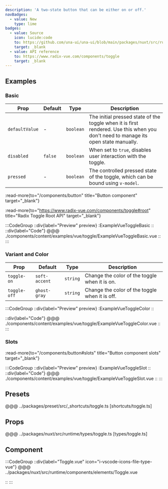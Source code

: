 ```yaml
---
description: 'A two-state button that can be either on or off.'
navBadges:
  - value: New
    type: lime
badges:
  - value: Source
    icon: lucide:code
    to: https://github.com/una-ui/una-ui/blob/main/packages/nuxt/src/runtime/components/elements/Toggle.vue
    target: _blank
  - value: API reference
    to: https://www.radix-vue.com/components/toggle
    target: _blank
---
```


## Examples

### Basic

| Prop           | Default | Type      | Description                                                                                                                        |
| -------------- | ------- | --------- | ---------------------------------------------------------------------------------------------------------------------------------- |
| `defaultValue` | -       | `boolean` | The initial pressed state of the toggle when it is first rendered. Use this when you don't need to manage its open state manually. |
| `disabled`     | `false` | `boolean` | When set to `true`, disables user interaction with the toggle.                                                                     |
| `pressed`      | -       | `boolean` | The controlled pressed state of the toggle, which can be bound using `v-model`.                                                    |

:read-more{to="/components/button" title="Button component" target="_blank"}

:read-more{to="https://www.radix-vue.com/components/toggle#root" title="Radix Toggle Root API" target="_blank"}

:::CodeGroup
::div{label="Preview" preview}
  :ExampleVueToggleBasic
::
::div{label="Code"}
@@@ ./components/content/examples/vue/toggle/ExampleVueToggleBasic.vue
::
:::

### Variant and Color

| Prop         | Default       | Type     | Description                                    |
| ------------ | ------------- | -------- | ---------------------------------------------- |
| `toggle-on`  | `soft-accent` | `string` | Change the color of the toggle when it is on.  |
| `toggle-off` | `ghost-gray`  | `string` | Change the color of the toggle when it is off. |

:::CodeGroup
::div{label="Preview" preview}
  :ExampleVueToggleColor
::

::div{label="Code"}
@@@ ./components/content/examples/vue/toggle/ExampleVueToggleColor.vue
::
:::

### Slots

:read-more{to="/components/button#slots" title="Button component slots" target="_blank"}

:::CodeGroup
::div{label="Preview" preview}
  :ExampleVueToggleSlot
::
::div{label="Code"}
@@@ ./components/content/examples/vue/toggle/ExampleVueToggleSlot.vue
::
:::

## Presets

@@@ ../packages/preset/src/_shortcuts/toggle.ts [shortcuts/toggle.ts]

## Props

@@@ ../packages/nuxt/src/runtime/types/toggle.ts [types/toggle.ts]

## Component

:::CodeGroup
::div{label="Toggle.vue" icon="i-vscode-icons-file-type-vue"}
@@@ ../packages/nuxt/src/runtime/components/elements/Toggle.vue

::
:::
